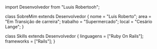 import Desenvolvedor from "Luuis Robertooh";

class SobreMim extends Desenvolvedor {
  nome = "Luis Roberto";
  area = "Em Transição de carreira";
  trabalho = "Supermercado";
  local = "Cesário Lange";
}

class Skills extends Desenvolvedor {
  linguagens = ["Ruby On Rails"];
  frameworks = ["Rails"];
}

